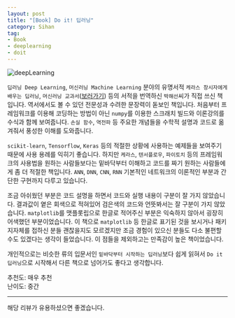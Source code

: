 ```yaml
---
layout: post
title: "[Book] Do it! 딥러닝"
category: Sihan
tag:
- Book
- deeplearning
- doit
---
```


![deepLearning](https://sihan-son.github.io/public/book/easy/deep.jfif)

`딥러닝 Deep Learning`, `머신러닝 Machine Learning` 분야의 유명서적 `케라스 창시자에게 배우는 딥러닝`, `머신러닝 교과서`([보러가기](https://sihan-son.github.io/ml-book-review-gilbut-1)) 등의 서적을 번역하신 `박해선`씨가 직접 쓰신 책입니다. 역서에서도 볼 수 있던 전문성과 수려한 문장력이 돋보인 책입니다. 처음부터 프레임워크를 이용해 코딩하는 방법이 아닌 `numpy`를 이용한 스크래치 빌드와 이론강의를 수식과 함께 보여줍니다. `손실 함수`, `역전파` 등 주요한 개념들을 수학적 설명과 코드로 옮겨줘서 풍성한 이해를 도와줍니다.

`scikit-learn`, `Tensorflow`, `Keras` 등의 적절한 상황에 사용하는 예제들을 보여주기 때문에 사용 용례를 익히기 좋습니다. 하지만 `케라스`, `텐서플로우`, `파이토치` 등의 프레임워크의 사용법을 원하는 사람들보다는 밑바닥부터 이해하고 코드를 짜기 원하는 사람들에게 좀 더 적절한 책입니다. `ANN`, `DNN`, `CNN`, `RNN` 기본적인 네트워크의 이론적인 부분과 간단한 구현까지 다루고 있습니다.

조금 아쉬웠던 부분은 코드 설명을 하면서 코드와 실행 내용이 구분이 잘 가지 않았습니다. 결과값이 옅은 회색으로 적혀있어 검은색의 코드와 언뜻봐서는 잘 구분이 가지 않았습니다. `matplotlib`를 맷플롯립으로 한글로 적어주신 부분은 익숙하지 않아서 굉장히 어색했던 부분이었습니다. 이 책으로 `matplotlib` 등 한글로 표기된 것을 보시거나 패키지자체를 접하신 분들 괜찮을지도 모르겠지만 조금 경험이 있으신 분들도 다소 불편할 수도 있겠다는 생각이 들었습니다. 이 점들을 제외하고는 만족감이 높은 책이었습니다.

개인적으로는 비슷한 류의 입문서인 `밑바닥부터 시작하는 딥러닝`보다 쉽게 읽혀서 `Do it 딥러닝`으로 시작해서 다른 책으로 넘어가도 좋다고 생각합니다.

추천도: 매우 추천  
난이도: 중간

---

해당 리뷰가 유용하셨으면 좋겠습니다.
